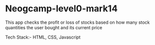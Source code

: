 # Neogcamp-level0-mark14
This app checks the profit or loss of stocks based on how many stock quantities the user bought and its current price

Tech Stack:- HTML, CSS, Javascript
